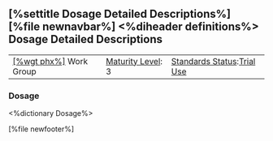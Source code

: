 \[%settitle Dosage Detailed Descriptions%\]
\[%file newnavbar%\]
&lt;%diheader definitions%&gt;
Dosage Detailed Descriptions
----------------------------

|                                              |                                             |                                                                                      |
|----------------------------------------------|---------------------------------------------|--------------------------------------------------------------------------------------|
| [\[%wgt phx%\]](%5B%wg%20phx%%5D) Work Group | [Maturity Level](versions.html#maturity): 3 | [Standards Status](versions.html#std-process):[Trial Use](versions.html#std-process) |

<span id="def"></span>
### Dosage

&lt;%dictionary Dosage%&gt;

\[%file newfooter%\]

